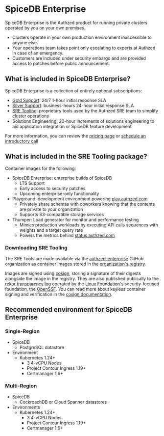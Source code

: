 # SpiceDB Enterprise

SpiceDB Enterprise is the Authzed product for running private clusters operated by you on your own premises.

- Clusters operate in your own production environment inaccessible to anyone else.
- Your operations team takes point only escalating to experts at Authzed in case of an emergency.
- Customers are included under security embargo and are provided access to patches before public announcement.

## What is included in SpiceDB Enterprise?

SpiceDB Enterprise is a collection of entirely optional subscriptions:

- [Gold Support]: 24/7 1-hour initial response SLA
- [Silver Support]: business-hours 24-hour initial response SLA
- [SRE Tooling]: proprietary tools used by the Authzed SRE team to simplify cluster operations
- Solutions Engineering: 20-hour increments of solutions engineering to aid application integration or SpiceDB feature development

For more information, you can review the [pricing page] or [schedule an introductory call]

[Gold Support]: /support#gold-support
[Silver Support]: /support#silver-support
[SRE Tooling]: #what-is-included-in-the-sre-tooling-package
[pricing page]: https://authzed.com/pricing
[schedule an introductory call]: https://authzed.com/contact/?utm_source=docs

## What is included in the SRE Tooling package?

Container images for the following:

- SpiceDB Enterprise: enterprise builds of SpiceDB
  - LTS Support
  - Early access to security patches
  - Upcoming enterprise-only functionality
- Playground: development environment powering [play.authzed.com]
  - Privately share schemas with coworkers knowing that the contents are private to your organization
  - Supports S3-compatible storage services
- Thumper: Load generator for monitor and performance testing
  - Mimics production workloads by executing API calls sequences with weights and a target query rate
  - Powers the metrics behind [status.authzed.com]

[Dashboard]: https://app.authzed.com
[play.authzed.com]: https://play.authzed.com
[status.authzed.com]: https://status.authzed.com

### Downloading SRE Tooling

The SRE Tools are made available via the [authzed-enterprise] GitHub organization as container images stored in the [organization's registry].

[authzed-enterprise]: https://github.com/authzed-enterprise
[organization's registry]: https://github.com/orgs/authzed-enterprise/packages

Images are signed using [cosign], storing a signature of their digests alongside the image in the registry.
They are also published publically to the [rekor transparency log] operated by the [Linux Foundation's] security-focused foundation, the [OpenSSF].
You can read more about keyless container signing and verification in the [cosign documentation].

[cosign]: https://github.com/sigstore/cosign
[rekor transparency log]: https://rekor.sigstore.dev
[Linux Foundation's]: https://www.linuxfoundation.org
[OpenSSF]: https://openssf.org
[cosign documentation]: https://github.com/sigstore/cosign/blob/main/KEYLESS.md

## Recommended environment for SpiceDB Enterprise

### Single-Region

- SpiceDB
  - PostgreSQL datastore
- Environment
  - Kubernetes 1.24+
    - 3 4-vCPU Nodes
    - Project Contour Ingress 1.19+
    - Certmanager 1.6+

### Multi-Region

- SpiceDB
  - CockroachDB or Cloud Spanner datastores
- Environments
  - Kubernetes 1.24+
    - 3 4-vCPU Nodes
    - Project Contour Ingress 1.19+
    - Certmanager 1.6+

